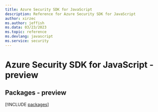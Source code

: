 ```yaml
---
title: Azure Security SDK for JavaScript
description: Reference for Azure Security SDK for JavaScript
author: xirzec
ms.author: jeffish
ms.data: 03/23/2023
ms.topic: reference
ms.devlang: javascript
ms.service: security
---
```

# Azure Security SDK for JavaScript - preview
## Packages - preview
[!INCLUDE [packages](security-index.md)]